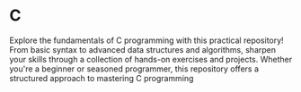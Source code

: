# C
Explore the fundamentals of C programming with this practical repository! From basic syntax to advanced data structures and algorithms, sharpen your skills through a collection of hands-on exercises and projects. Whether you're a beginner or seasoned programmer, this repository offers a structured approach to mastering C programming
